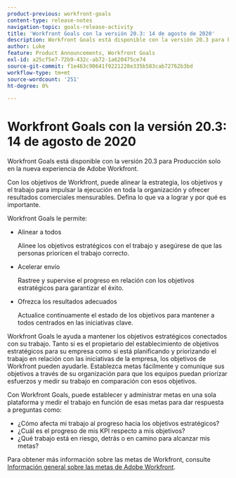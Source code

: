 ```yaml
---
product-previous: workfront-goals
content-type: release-notes
navigation-topic: goals-release-activity
title: 'Workfront Goals con la versión 20.3: 14 de agosto de 2020'
description: Workfront Goals está disponible con la versión 20.3 para Producción solo en la nueva experiencia de Adobe Workfront.
author: Luke
feature: Product Announcements, Workfront Goals
exl-id: a25cf5e7-72b9-432c-ab72-1a620475ce74
source-git-commit: f1e463c90641f9221228e335b583cab72762b3bd
workflow-type: tm+mt
source-wordcount: '251'
ht-degree: 0%

---
```


# Workfront Goals con la versión 20.3: 14 de agosto de 2020

Workfront Goals está disponible con la versión 20.3 para Producción solo en la nueva experiencia de Adobe Workfront.

Con los objetivos de Workfront, puede alinear la estrategia, los objetivos y el trabajo para impulsar la ejecución en toda la organización y ofrecer resultados comerciales mensurables. Defina lo que va a lograr y por qué es importante.

Workfront Goals le permite:

* Alinear a todos

  Alinee los objetivos estratégicos con el trabajo y asegúrese de que las personas prioricen el trabajo correcto.

* Acelerar envío

  Rastree y supervise el progreso en relación con los objetivos estratégicos para garantizar el éxito.

* Ofrezca los resultados adecuados

  Actualice continuamente el estado de los objetivos para mantener a todos centrados en las iniciativas clave.

Workfront Goals le ayuda a mantener los objetivos estratégicos conectados con su trabajo. Tanto si es el propietario del establecimiento de objetivos estratégicos para su empresa como si está planificando y priorizando el trabajo en relación con las iniciativas de la empresa, los objetivos de Workfront pueden ayudarle. Establezca metas fácilmente y comunique sus objetivos a través de su organización para que los equipos puedan priorizar esfuerzos y medir su trabajo en comparación con esos objetivos.

Con Workfront Goals, puede establecer y administrar metas en una sola plataforma y medir el trabajo en función de esas metas para dar respuesta a preguntas como:

* ¿Cómo afecta mi trabajo al progreso hacia los objetivos estratégicos?
* ¿Cuál es el progreso de mis KPI respecto a mis objetivos?
* ¿Qué trabajo está en riesgo, detrás o en camino para alcanzar mis metas?

Para obtener más información sobre las metas de Workfront, consulte [Información general sobre las metas de Adobe Workfront](../../../workfront-goals/goal-management/wf-goals-overview.md).
